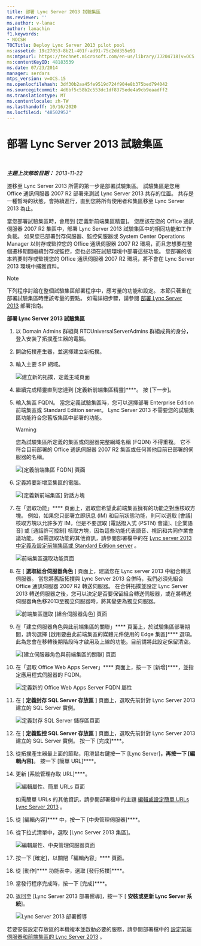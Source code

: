 ```yaml
---
title: 部署 Lync Server 2013 試驗集區
ms.reviewer: ''
ms.author: v-lanac
author: lanachin
f1.keywords:
- NOCSH
TOCTitle: Deploy Lync Server 2013 pilot pool
ms:assetid: 19c27053-8b21-401f-ad91-75c2dd355e91
ms:mtpsurl: https://technet.microsoft.com/en-us/library/JJ204718(v=OCS.15)
ms:contentKeyID: 48183539
ms.date: 07/23/2014
manager: serdars
mtps_version: v=OCS.15
ms.openlocfilehash: 3df30b2aa45fe9519d724f904e8b375bed794042
ms.sourcegitcommit: 4d6bf5c58b2c553dc1df8375ede4a9cb9eaadff2
ms.translationtype: MT
ms.contentlocale: zh-TW
ms.lasthandoff: 10/16/2020
ms.locfileid: "48502952"
---
```

# <a name="deploy-lync-server-2013-pilot-pool"></a>部署 Lync Server 2013 試驗集區

<div data-xmlns="http://www.w3.org/1999/xhtml">

<div class="topic" data-xmlns="http://www.w3.org/1999/xhtml" data-msxsl="urn:schemas-microsoft-com:xslt" data-cs="https://msdn.microsoft.com/">

<div data-asp="https://msdn2.microsoft.com/asp">



</div>

<div id="mainSection">

<div id="mainBody">

<span> </span>

_**主題上次修改日期：** 2013-11-22_

遷移至 Lync Server 2013 所需的第一步是部署試驗集區。 試驗集區是您用 Office 通訊伺服器 2007 R2 部署來測試 Lync Server 2013 共存的位置。 共存是一種暫時的狀態，會持續進行，直到您將所有使用者和集區移至 Lync Server 2013 為止。

當您部署試驗集區時，會用到 [定義新前端集區精靈]。 您應該在您的 Office 通訊伺服器 2007 R2 集區中，部署 Lync Server 2013 試驗集區中的相同功能和工作負載。 如果您已部署封存伺服器、監控伺服器或 System Center Operations Manager 以封存或監控您的 Office 通訊伺服器 2007 R2 環境，而且您想要在整個遷移期間繼續封存或監控，您也必須在試驗環境中部署這些功能。 您部署的版本若要封存或監視您的 Office 通訊伺服器 2007 R2 環境，將不會在 Lync Server 2013 環境中捕獲資料。

<div>


> [!NOTE]  
> 下列程序討論在整個試驗集區部署程序中，應考量的功能和設定。 本節只著重在部署試驗集區時應該考量的要點。 如需詳細步驟，請參閱 <A href="lync-server-2013-deploying-lync-server.md">部署 Lync Server 2013</A> 部署指南。



</div>

**部署 Lync Server 2013 試驗集區**

1.  以 Domain Admins 群組與 RTCUniversalServerAdmins 群組成員的身分，登入安裝了拓撲產生器的電腦。

2.  開啟拓撲產生器，並選擇建立新拓撲。

3.  輸入主要 SIP 網域。
    
    ![建立新的拓撲，定義主域頁面](images/JJ204718.68775d87-f32c-494a-8386-6d4c81e81284(OCS.15).jpg "建立新的拓撲，定義主域頁面")

4.  繼續完成精靈直到您達到 [定義新前端集區精靈]****。 按 [下一步]。

5.  輸入集區 FQDN。 當您定義試驗集區時，您可以選擇部署 Enterprise Edition 前端集區或 Standard Edition server。 Lync Server 2013 不需要您的試驗集區功能符合您舊版集區中部署的功能。
    
    <div>
    

    > [!WARNING]  
    > 您為試驗集區所定義的集區或伺服器完整網域名稱 (FQDN) 不得重複。 它不符合目前部署的 Office 通訊伺服器 2007 R2 集區或任何其他目前已部署的伺服器的名稱。

    
    </div>
    
    ![[定義前端集區 FQDN] 頁面](images/JJ204718.5ff4336c-13fa-47cc-899b-066f267eb3f0(OCS.15).jpg "[定義前端集區 FQDN] 頁面")

6.  定義將要新增至集區的電腦。
    
    ![[定義新前端集區] 對話方塊](images/JJ204718.374f0ed4-988b-465f-9861-8d1db401e76f(OCS.15).jpg "[定義新前端集區] 對話方塊")

7.  在「選取功能」**** 頁面上，選取您希望此前端集區擁有的功能之對應核取方塊。 例如，如果您只部署立即訊息 (IM) 和目前狀態功能，則可以選取 [會議] 核取方塊以允許多方 IM，但是不要選取 [電話撥入式 (PSTN) 會議]、[企業語音] 或 [通話許可控制] 核取方塊，因為這些功能代表語音、視訊和共同作業會議功能。 如需選取功能的其他資訊，請參閱部署檔中的在 [Lync server 2013 中定義及設定前端集區或 Standard Edition server](lync-server-2013-define-and-configure-a-front-end-pool-or-standard-edition-server.md) 。
    
    ![前端集區選取功能頁面](images/JJ204718.5c3f3ff9-6e17-4d66-9b13-3bd55b38246b(OCS.15).jpg "前端集區選取功能頁面")

8.  在 [ **選取組合伺服器角色** ] 頁面上，建議您在 Lync server 2013 中組合轉送伺服器。 當您將舊版拓撲與 Lync Server 2013 合併時，我們必須先組合 Office 通訊伺服器 2007 R2 轉送伺服器。 在合併拓撲並設定 Lync Server 2013 轉送伺服器之後，您可以決定是否要保留組合轉送伺服器，或在將轉送伺服器角色移2013至獨立伺服器時，將其變更為獨立伺服器。
    
    ![前端集區選取 [組合伺服器角色] 頁面](images/JJ204718.e00b7eba-010b-44ed-b0a6-6ab3e534fb8c(OCS.15).jpg "前端集區選取 [組合伺服器角色] 頁面")

9.  在「建立伺服器角色與此前端集區的關聯」**** 頁面上，於試驗集區部署期間，請勿選擇 [啟用要由此前端集區的媒體元件使用的 Edge 集區]**** 選項。此為您會在移轉後期階段時才啟用及上線的功能。目前請將此設定保留清空。
    
    ![[建立伺服器角色與前端集區的關聯] 頁面](images/JJ204718.2d95a798-ad76-4dad-9392-ce41f4d938d1(OCS.15).jpg "[建立伺服器角色與前端集區的關聯] 頁面")

10. 在「選取 Office Web Apps Server」**** 頁面上，按一下 [新增]****，並指定應用程式伺服器的 FQDN。
    
    ![定義新的 Office Web Apps Server FQDN 屬性](images/JJ204718.25c6b455-f1b8-4326-a569-6e338153d398(OCS.15).jpg "定義新的 Office Web Apps Server FQDN 屬性")

11. 在 [ **定義封存 SQL Server 存放區** ] 頁面上，選取先前針對 Lync Server 2013 建立的 SQL Server 實例。
    
    ![定義封存 SQL Server 儲存區頁面](images/JJ204718.0f76f1dc-d0d7-42a0-aea3-400b8e1f35cd(OCS.15).jpg "定義封存 SQL Server 儲存區頁面")

12. 在 [ **定義監控 SQL Server 存放區** ] 頁面上，選取先前針對 Lync Server 2013 建立的 SQL Server 實例。 按一下 [完成]****。

13. 從拓撲產生器最上面的節點，用滑鼠右鍵按一下 [Lync Server]****，再按一下 [編輯內容]****。 按一下 [簡單 URL]****。

14. 更新 [系統管理存取 URL]****。
    
    ![編輯屬性、簡單 URLs 頁面](images/JJ204718.ef596dd2-1983-47e0-b342-4fc7a0e36380(OCS.15).jpg "編輯屬性、簡單 URLs 頁面")
    
    如需簡單 URLs 的其他資訊，請參閱部署檔中的主題 [編輯或設定簡單 URLs Lync Server 2013](lync-server-2013-edit-or-configure-simple-urls.md) 。

15. 從 [編輯內容]**** 中，按一下 [中央管理伺服器]****。

16. 從下拉式清單中，選取 [Lync Server 2013 集區]。
    
    ![編輯屬性、中央管理伺服器頁面](images/JJ204718.211955fc-85f2-462d-8709-e6ea67092e89(OCS.15).jpg "編輯屬性、中央管理伺服器頁面")

17. 按一下 [確定]，以關閉「編輯內容」**** 頁面。

18. 從 [動作]**** 功能表中，選取 [發行拓撲]****。

19. 當發行程序完成時，按一下 [完成]****。

20. 返回至 [Lync Server 2013 部署嚮導]，按一下 [ **安裝或更新 Lync Server 系統**]。
    
    ![Lync Server 2013 部署嚮導](images/JJ204718.fb05adef-ad29-4905-9090-d409261b0e48(OCS.15).jpg "Lync Server 2013 部署嚮導")

若要安裝設定存放區的本機複本並啟動必要的服務，請參閱部署檔中的 [設定前端伺服器和前端集區的 Lync Server 2013](lync-server-2013-setting-up-front-end-servers-and-front-end-pools.md) 。


</div>

<span> </span>

</div>

</div>

</div>

